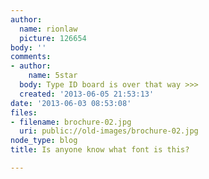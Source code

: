```yaml
---
author:
  name: rionlaw
  picture: 126654
body: ''
comments:
- author:
    name: 5star
  body: Type ID board is over that way >>>
  created: '2013-06-05 21:53:13'
date: '2013-06-03 08:53:08'
files:
- filename: brochure-02.jpg
  uri: public://old-images/brochure-02.jpg
node_type: blog
title: Is anyone know what font is this?

---
```

